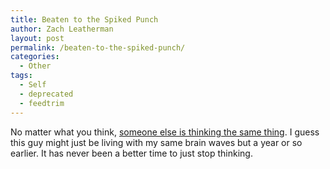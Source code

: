 ```yaml
---
title: Beaten to the Spiked Punch
author: Zach Leatherman
layout: post
permalink: /beaten-to-the-spiked-punch/
categories:
  - Other
tags:
  - Self
  - deprecated
  - feedtrim
---
```


No matter what you think, [someone else is thinking the same thing][1]. I guess this guy might just be living with my same brain waves but a year or so earlier. It has never been a better time to just stop thinking.

 [1]: http://hyku.com/blog/archives/000786.html
